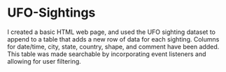 # UFO-Sightings

I created a basic HTML web page, and used the UFO sighting dataset to append to a table that adds a new row of data for each sighting. Columns for date/time, city, state, country, shape, and comment have been added. This table was made searchable by incorporating event listeners and allowing for user filtering.
